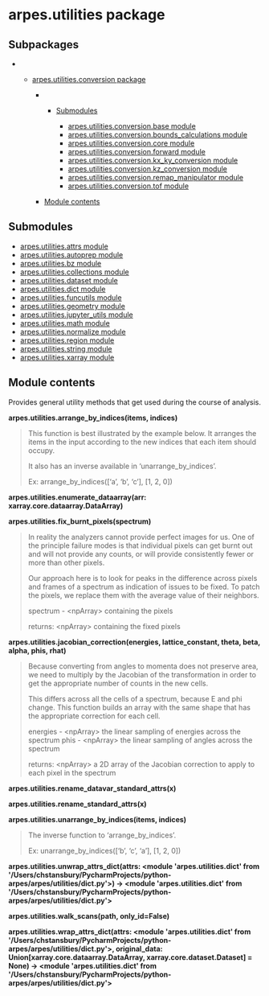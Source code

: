 # arpes.utilities package

## Subpackages

  -   - [arpes.utilities.conversion package](arpes.utilities.conversion)
        
          -   - [Submodules](arpes.utilities.conversion#submodules)
                
                  - [arpes.utilities.conversion.base
                    module](arpes.utilities.conversion.base)
                  - [arpes.utilities.conversion.bounds\_calculations
                    module](arpes.utilities.conversion.bounds_calculations)
                  - [arpes.utilities.conversion.core
                    module](arpes.utilities.conversion.core)
                  - [arpes.utilities.conversion.forward
                    module](arpes.utilities.conversion.forward)
                  - [arpes.utilities.conversion.kx\_ky\_conversion
                    module](arpes.utilities.conversion.kx_ky_conversion)
                  - [arpes.utilities.conversion.kz\_conversion
                    module](arpes.utilities.conversion.kz_conversion)
                  - [arpes.utilities.conversion.remap\_manipulator
                    module](arpes.utilities.conversion.remap_manipulator)
                  - [arpes.utilities.conversion.tof
                    module](arpes.utilities.conversion.tof)
        
          - [Module
            contents](arpes.utilities.conversion#module-arpes.utilities.conversion)

## Submodules

  - [arpes.utilities.attrs module](arpes.utilities.attrs)
  - [arpes.utilities.autoprep module](arpes.utilities.autoprep)
  - [arpes.utilities.bz module](arpes.utilities.bz)
  - [arpes.utilities.collections module](arpes.utilities.collections)
  - [arpes.utilities.dataset module](arpes.utilities.dataset)
  - [arpes.utilities.dict module](arpes.utilities.dict)
  - [arpes.utilities.funcutils module](arpes.utilities.funcutils)
  - [arpes.utilities.geometry module](arpes.utilities.geometry)
  - [arpes.utilities.jupyter\_utils
    module](arpes.utilities.jupyter_utils)
  - [arpes.utilities.math module](arpes.utilities.math)
  - [arpes.utilities.normalize module](arpes.utilities.normalize)
  - [arpes.utilities.region module](arpes.utilities.region)
  - [arpes.utilities.string module](arpes.utilities.string)
  - [arpes.utilities.xarray module](arpes.utilities.xarray)

## Module contents

Provides general utility methods that get used during the course of
analysis.

**arpes.utilities.arrange\_by\_indices(items, indices)**

> This function is best illustrated by the example below. It arranges
> the items in the input according to the new indices that each item
> should occupy.
> 
> It also has an inverse available in ‘unarrange\_by\_indices’.
> 
> Ex: arrange\_by\_indices(\[‘a’, ‘b’, ‘c’\], \[1, 2, 0\])

**arpes.utilities.enumerate\_dataarray(arr:
xarray.core.dataarray.DataArray)**

**arpes.utilities.fix\_burnt\_pixels(spectrum)**

> In reality the analyzers cannot provide perfect images for us. One of
> the principle failure modes is that individual pixels can get burnt
> out and will not provide any counts, or will provide consistently
> fewer or more than other pixels.
> 
> Our approach here is to look for peaks in the difference across pixels
> and frames of a spectrum as indication of issues to be fixed. To patch
> the pixels, we replace them with the average value of their neighbors.
> 
> spectrum - \<npArray\> containing the pixels
> 
> returns: \<npArray\> containing the fixed pixels

**arpes.utilities.jacobian\_correction(energies, lattice\_constant,
theta, beta, alpha, phis, rhat)**

> Because converting from angles to momenta does not preserve area, we
> need to multiply by the Jacobian of the transformation in order to get
> the appropriate number of counts in the new cells.
> 
> This differs across all the cells of a spectrum, because E and phi
> change. This function builds an array with the same shape that has the
> appropriate correction for each cell.
> 
> energies - \<npArray\> the linear sampling of energies across the
> spectrum phis - \<npArray\> the linear sampling of angles across the
> spectrum
> 
> returns: \<npArray\> a 2D array of the Jacobian correction to apply to
> each pixel in the spectrum

**arpes.utilities.rename\_datavar\_standard\_attrs(x)**

**arpes.utilities.rename\_standard\_attrs(x)**

**arpes.utilities.unarrange\_by\_indices(items, indices)**

> The inverse function to ‘arrange\_by\_indices’.
> 
> Ex: unarrange\_by\_indices(\[‘b’, ‘c’, ‘a’\], \[1, 2, 0\])

**arpes.utilities.unwrap\_attrs\_dict(attrs: \<module
'arpes.utilities.dict' from
'/Users/chstansbury/PycharmProjects/python-arpes/arpes/utilities/dict.py'\>)
-\> \<module 'arpes.utilities.dict' from
'/Users/chstansbury/PycharmProjects/python-arpes/arpes/utilities/dict.py'\>**

**arpes.utilities.walk\_scans(path, only\_id=False)**

**arpes.utilities.wrap\_attrs\_dict(attrs: \<module
'arpes.utilities.dict' from
'/Users/chstansbury/PycharmProjects/python-arpes/arpes/utilities/dict.py'\>,
original\_data: Union\[xarray.core.dataarray.DataArray,
xarray.core.dataset.Dataset\] = None) -\> \<module
'arpes.utilities.dict' from
'/Users/chstansbury/PycharmProjects/python-arpes/arpes/utilities/dict.py'\>**
